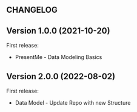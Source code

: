 ## CHANGELOG

## Version 1.0.0 (2021-10-20)

First release:

* PresentMe - Data Modeling Basics

## Version 2.0.0 (2022-08-02)

First release:

* Data Model - Update Repo with new Structure
